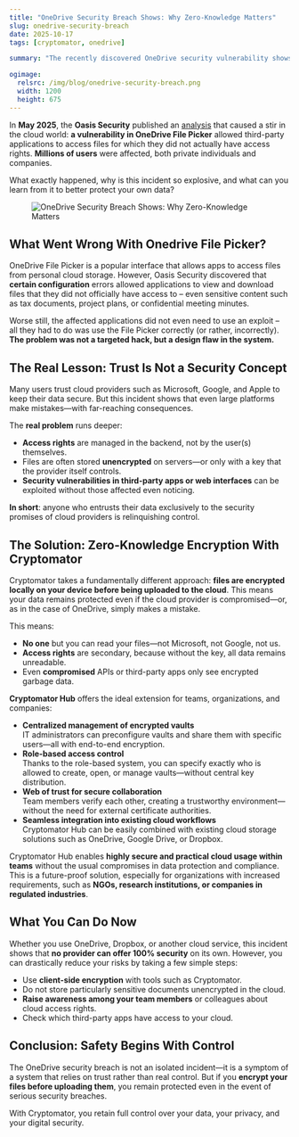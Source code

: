 ```yaml
---
title: "OneDrive Security Breach Shows: Why Zero-Knowledge Matters"
slug: onedrive-security-breach
date: 2025-10-17
tags: [cryptomator, onedrive]

summary: "The recently discovered OneDrive security vulnerability shows how easily cloud services can inadvertently expose sensitive data."

ogimage:
  relsrc: /img/blog/onedrive-security-breach.png
  width: 1200
  height: 675
---
```


In **May 2025**, the **Oasis Security** published an [analysis](https://www.oasis.security/blog/onedrive-file-picker-security-flaw-oasis-research) that caused a stir in the cloud world: **a vulnerability in OneDrive File Picker** allowed third-party applications to access files for which they did not actually have access rights. **Millions of users** were affected, both private individuals and companies.

What exactly happened, why is this incident so explosive, and what can you learn from it to better protect your own data?

<figure class="text-center">
  <img class="inline-block rounded-sm" src="/img/blog/onedrive-security-breach.png" alt="OneDrive Security Breach Shows: Why Zero-Knowledge Matters" />
</figure>

## What Went Wrong With Onedrive File Picker?

OneDrive File Picker is a popular interface that allows apps to access files from personal cloud storage. However, Oasis Security discovered that **certain configuration** errors allowed applications to view and download files that they did not officially have access to – even sensitive content such as tax documents, project plans, or confidential meeting minutes.

Worse still, the affected applications did not even need to use an exploit – all they had to do was use the File Picker correctly (or rather, incorrectly). **The problem was not a targeted hack, but a design flaw in the system.**

## The Real Lesson: Trust Is Not a Security Concept

Many users trust cloud providers such as Microsoft, Google, and Apple to keep their data secure. But this incident shows that even large platforms make mistakes—with far-reaching consequences.

The **real problem** runs deeper:

- **Access rights** are managed in the backend, not by the user(s) themselves.
- Files are often stored **unencrypted** on servers—or only with a key that the provider itself controls.
- **Security vulnerabilities in third-party apps or web interfaces** can be exploited without those affected even noticing.

**In short**: anyone who entrusts their data exclusively to the security promises of cloud providers is relinquishing control.

## The Solution: Zero-Knowledge Encryption With Cryptomator

Cryptomator takes a fundamentally different approach: **files are encrypted locally on your device before being uploaded to the cloud**. This means your data remains protected even if the cloud provider is compromised—or, as in the case of OneDrive, simply makes a mistake.

This means:

- **No one** but you can read your files—not Microsoft, not Google, not us.
- **Access rights** are secondary, because without the key, all data remains unreadable.
- Even **compromised** APIs or third-party apps only see encrypted garbage data.

**Cryptomator Hub** offers the ideal extension for teams, organizations, and companies:

- **Centralized management of encrypted vaults**  
  IT administrators can preconfigure vaults and share them with specific users—all with end-to-end encryption.
- **Role-based access control**  
  Thanks to the role-based system, you can specify exactly who is allowed to create, open, or manage vaults—without central key distribution.
- **Web of trust for secure collaboration**  
  Team members verify each other, creating a trustworthy environment—without the need for external certificate authorities.
- **Seamless integration into existing cloud workflows**  
  Cryptomator Hub can be easily combined with existing cloud storage solutions such as OneDrive, Google Drive, or Dropbox.

Cryptomator Hub enables **highly secure and practical cloud usage within teams** without the usual compromises in data protection and compliance. This is a future-proof solution, especially for organizations with increased requirements, such as **NGOs, research institutions, or companies in regulated industries**.

## What You Can Do Now

Whether you use OneDrive, Dropbox, or another cloud service, this incident shows that **no provider can offer 100% security** on its own. However, you can drastically reduce your risks by taking a few simple steps:

- Use **client-side encryption** with tools such as Cryptomator.
- Do not store particularly sensitive documents unencrypted in the cloud.
- **Raise awareness among your team members** or colleagues about cloud access rights.
- Check which third-party apps have access to your cloud.

## Conclusion: Safety Begins With Control

The OneDrive security breach is not an isolated incident—it is a symptom of a system that relies on trust rather than real control. But if you **encrypt your files before uploading them**, you remain protected even in the event of serious security breaches.

With Cryptomator, you retain full control over your data, your privacy, and your digital security.
